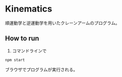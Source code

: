 # Kinematics

順運動学と逆運動学を用いたクレーンアームのプログラム。

## How to run

1. コマンドラインで

```console
npm start
```

ブラウザでプログラムが実行される。
